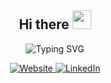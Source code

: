 <h3 align="center">
  <h2 align="center">
    Hi there
    <img src="https://media.giphy.com/media/hvRJCLFzcasrR4ia7z/giphy.gif" width="30">
  </h2>
</h3>

<p align="center">
    <img src="https://readme-typing-svg.demolab.com/?lines=Welcome+to+my+GitHub+profile!;Software+Engineer;CS+and+BBA+@+Uwaterloo+and+Wilfrid+Laurier+University&center=true&width=460&color=blue&height=50" alt="Typing SVG" />
</p>



<div align="center">
  <a href="http://www.ossamae.me/" target="_blank">
    <img src="https://img.shields.io/badge/website-000000?style=for-the-badge&logo=About.me&logoColor=green" alt="Website">
   </a>
  
  <a href="https://www.linkedin.com/in/ossamaelhelali/" target="_blank">
    <img src="https://img.shields.io/badge/LinkedIn-%230077B5.svg?&style=for-the-badge&logo=linkedin&logoColor=white" alt="LinkedIn">
  </a>   
</div>
